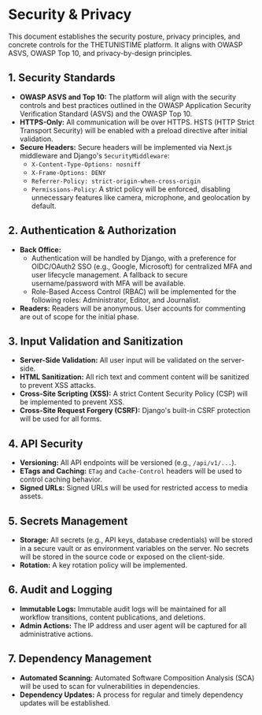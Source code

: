 # Security & Privacy

This document establishes the security posture, privacy principles, and concrete controls for the THETUNISTIME platform. It aligns with OWASP ASVS, OWASP Top 10, and privacy-by-design principles.

## 1. Security Standards

*   **OWASP ASVS and Top 10:** The platform will align with the security controls and best practices outlined in the OWASP Application Security Verification Standard (ASVS) and the OWASP Top 10.
*   **HTTPS-Only:** All communication will be over HTTPS. HSTS (HTTP Strict Transport Security) will be enabled with a preload directive after initial validation.
*   **Secure Headers:** Secure headers will be implemented via Next.js middleware and Django's `SecurityMiddleware`:
    *   `X-Content-Type-Options: nosniff`
    *   `X-Frame-Options: DENY`
    *   `Referrer-Policy: strict-origin-when-cross-origin`
    *   `Permissions-Policy`: A strict policy will be enforced, disabling unnecessary features like camera, microphone, and geolocation by default.

## 2. Authentication & Authorization

*   **Back Office:**
    *   Authentication will be handled by Django, with a preference for OIDC/OAuth2 SSO (e.g., Google, Microsoft) for centralized MFA and user lifecycle management. A fallback to secure username/password with MFA will be available.
    *   Role-Based Access Control (RBAC) will be implemented for the following roles: Administrator, Editor, and Journalist.
*   **Readers:** Readers will be anonymous. User accounts for commenting are out of scope for the initial phase.

## 3. Input Validation and Sanitization

*   **Server-Side Validation:** All user input will be validated on the server-side.
*   **HTML Sanitization:** All rich text and comment content will be sanitized to prevent XSS attacks.
*   **Cross-Site Scripting (XSS):** A strict Content Security Policy (CSP) will be implemented to prevent XSS.
*   **Cross-Site Request Forgery (CSRF):** Django's built-in CSRF protection will be used for all forms.

## 4. API Security

*   **Versioning:** All API endpoints will be versioned (e.g., `/api/v1/...`).
*   **ETags and Caching:** `ETag` and `Cache-Control` headers will be used to control caching behavior.
*   **Signed URLs:** Signed URLs will be used for restricted access to media assets.

## 5. Secrets Management

*   **Storage:** All secrets (e.g., API keys, database credentials) will be stored in a secure vault or as environment variables on the server. No secrets will be stored in the source code or exposed on the client-side.
*   **Rotation:** A key rotation policy will be implemented.

## 6. Audit and Logging

*   **Immutable Logs:** Immutable audit logs will be maintained for all workflow transitions, content publications, and deletions.
*   **Admin Actions:** The IP address and user agent will be captured for all administrative actions.

## 7. Dependency Management

*   **Automated Scanning:** Automated Software Composition Analysis (SCA) will be used to scan for vulnerabilities in dependencies.
*   **Dependency Updates:** A process for regular and timely dependency updates will be established.
